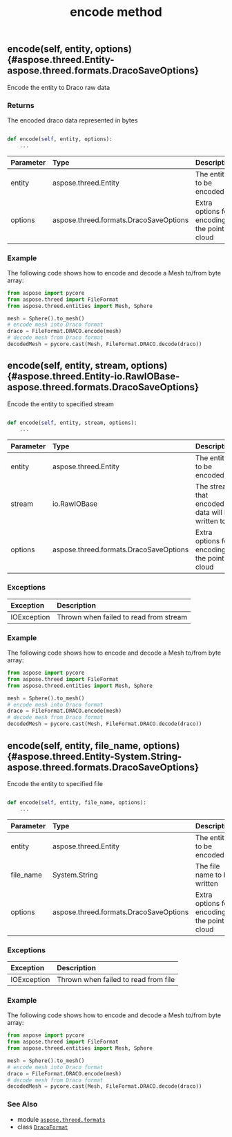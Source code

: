 ﻿---
title: encode method
second_title: Aspose.3D for Python via .NET API References
description: 
type: docs
weight: 60
url: /python-net/aspose.threed.formats/dracoformat/encode/
is_root: false
---

## encode(self, entity, options) {#aspose.threed.Entity-aspose.threed.formats.DracoSaveOptions}

Encode the entity to Draco raw data


### Returns 


The encoded draco data represented in bytes


```python

def encode(self, entity, options):
    ...
```


| Parameter | Type | Description |
| :- | :- | :- |
| entity | aspose.threed.Entity | The entity to be encoded |
| options | aspose.threed.formats.DracoSaveOptions | Extra options for encoding the point cloud |

### Example 


The following code shows how to encode and decode a Mesh to/from byte array:
		
```python
from aspose import pycore
from aspose.threed import FileFormat
from aspose.threed.entities import Mesh, Sphere

mesh = Sphere().to_mesh()
# encode mesh into Draco format
draco = FileFormat.DRACO.encode(mesh)
# decode mesh from Draco format
decodedMesh = pycore.cast(Mesh, FileFormat.DRACO.decode(draco))

```


## encode(self, entity, stream, options) {#aspose.threed.Entity-io.RawIOBase-aspose.threed.formats.DracoSaveOptions}

Encode the entity to specified stream



```python

def encode(self, entity, stream, options):
    ...
```


| Parameter | Type | Description |
| :- | :- | :- |
| entity | aspose.threed.Entity | The entity to be encoded |
| stream | io.RawIOBase | The stream that encoded data will be written to |
| options | aspose.threed.formats.DracoSaveOptions | Extra options for encoding the point cloud |
### Exceptions
| Exception | Description |
| :- | :- |
| IOException | Thrown when failed to read from stream |



### Example 


The following code shows how to encode and decode a Mesh to/from byte array:
		
```python
from aspose import pycore
from aspose.threed import FileFormat
from aspose.threed.entities import Mesh, Sphere

mesh = Sphere().to_mesh()
# encode mesh into Draco format
draco = FileFormat.DRACO.encode(mesh)
# decode mesh from Draco format
decodedMesh = pycore.cast(Mesh, FileFormat.DRACO.decode(draco))

```


## encode(self, entity, file_name, options) {#aspose.threed.Entity-System.String-aspose.threed.formats.DracoSaveOptions}

Encode the entity to specified file



```python

def encode(self, entity, file_name, options):
    ...
```


| Parameter | Type | Description |
| :- | :- | :- |
| entity | aspose.threed.Entity | The entity to be encoded |
| file_name | System.String | The file name to be written |
| options | aspose.threed.formats.DracoSaveOptions | Extra options for encoding the point cloud |
### Exceptions
| Exception | Description |
| :- | :- |
| IOException | Thrown when failed to read from file |



### Example 


The following code shows how to encode and decode a Mesh to/from byte array:
		
```python
from aspose import pycore
from aspose.threed import FileFormat
from aspose.threed.entities import Mesh, Sphere

mesh = Sphere().to_mesh()
# encode mesh into Draco format
draco = FileFormat.DRACO.encode(mesh)
# decode mesh from Draco format
decodedMesh = pycore.cast(Mesh, FileFormat.DRACO.decode(draco))

```



### See Also
* module [`aspose.threed.formats`](../../)
* class [`DracoFormat`](/3d/python-net/aspose.threed.formats/dracoformat)
